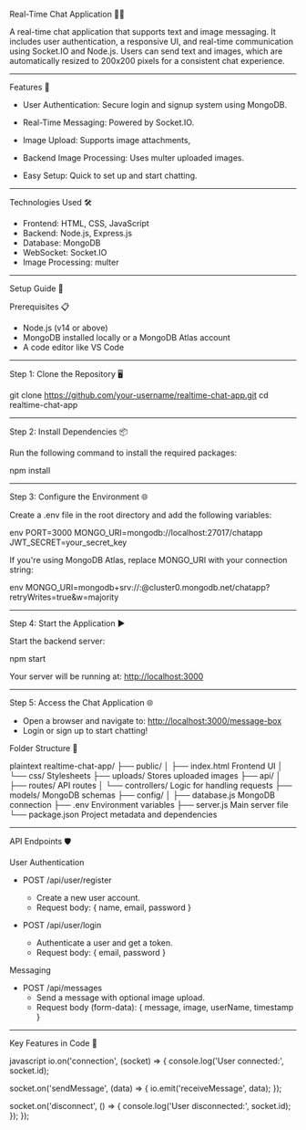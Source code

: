  Real-Time Chat Application 📱💬

A real-time chat application that supports text and image messaging. It includes user authentication, a responsive UI, and real-time communication using Socket.IO and Node.js. Users can send text and images, which are automatically resized to 200x200 pixels for a consistent chat experience.

---

 Features 🌟

- User Authentication: Secure login and signup system using MongoDB.
- Real-Time Messaging: Powered by Socket.IO.
- Image Upload: Supports image attachments,

- Backend Image Processing: Uses multer  uploaded images.
- Easy Setup: Quick to set up and start chatting.

---



 Technologies Used 🛠️

- Frontend: HTML, CSS, JavaScript
- Backend: Node.js, Express.js
- Database: MongoDB
- WebSocket: Socket.IO
- Image Processing: multer 

---

 Setup Guide 🚀

 Prerequisites 📋

- Node.js (v14 or above)
- MongoDB installed locally or a MongoDB Atlas account
- A code editor like VS Code

---

 Step 1: Clone the Repository 🖥️


git clone https://github.com/your-username/realtime-chat-app.git
cd realtime-chat-app


---

 Step 2: Install Dependencies 📦

Run the following command to install the required packages:


npm install


---

 Step 3: Configure the Environment 🌐

Create a .env file in the root directory and add the following variables:

env
PORT=3000
MONGO_URI=mongodb://localhost:27017/chatapp
JWT_SECRET=your_secret_key


If you're using MongoDB Atlas, replace MONGO_URI with your connection string:

env
MONGO_URI=mongodb+srv://<username>:<password>@cluster0.mongodb.net/chatapp?retryWrites=true&w=majority


---

 Step 4: Start the Application ▶️

Start the backend server:


npm start


Your server will be running at: [http://localhost:3000](http://localhost:3000)

---

 Step 5: Access the Chat Application 🌐

- Open a browser and navigate to: [http://localhost:3000/message-box](http://localhost:3000/message-box)
- Login or sign up to start chatting!



 Folder Structure 📁

plaintext
realtime-chat-app/
├── public/
│   ├── index.html        Frontend UI
│   └── css/              Stylesheets
├── uploads/              Stores uploaded images
├── api/
│   ├── routes/           API routes
│   └── controllers/      Logic for handling requests
├── models/               MongoDB schemas
├── config/
│   ├── database.js       MongoDB connection
├── .env                  Environment variables
├── server.js             Main server file
└── package.json          Project metadata and dependencies


---

 API Endpoints 🛡️

 User Authentication
- POST /api/user/register  
  - Create a new user account.  
  - Request body: { name, email, password }  

- POST /api/user/login  
  - Authenticate a user and get a token.  
  - Request body: { email, password }  

 Messaging
- POST /api/messages  
  - Send a message with optional image upload.  
  - Request body (form-data): { message, image, userName, timestamp }  


---

 Key Features in Code 📝


javascript
io.on('connection', (socket) => {
  console.log('User connected:', socket.id);

  socket.on('sendMessage', (data) => {
    io.emit('receiveMessage', data);
  });

  socket.on('disconnect', () => {
    console.log('User disconnected:', socket.id);
  });
});

